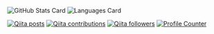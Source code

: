 ![GitHub Stats Card](https://github-readme-stats.vercel.app/api?username=crane-hiromu&show_icons=true&count_private=true&theme=vue)
![Languages Card](https://github-readme-stats.vercel.app/api/top-langs/?username=crane-hiromu&layout=compact&theme=vue)

[![Qiita posts](https://qiita-badge.apiapi.app/s/hcrane/posts.svg)](http://qiita.com/hcrane)
[![Qiita contributions](https://qiita-badge.apiapi.app/s/hcrane/contributions.svg)](http://qiita.com/hcrane)
[![Qiita followers](https://qiita-badge.apiapi.app/s/hcrane/followers.svg)](http://qiita.com/hcrane)
[![Profile Counter](https://komarev.com/ghpvc/?username=crane-hiromu&color=brightgreen)](https://github.com/antonkomarev/github-profile-views-counter)
